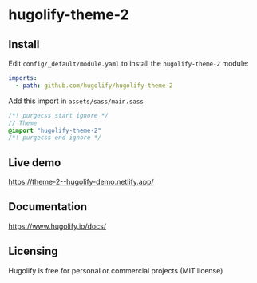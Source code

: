 # hugolify-theme-2

## Install

Edit `config/_default/module.yaml` to install the `hugolify-theme-2` module:

```yml
imports:
  - path: github.com/hugolify/hugolify-theme-2
```

Add this import in `assets/sass/main.sass`

```sass
/*! purgecss start ignore */
// Theme
@import "hugolify-theme-2"
/*! purgecss end ignore */
```

## Live demo

https://theme-2--hugolify-demo.netlify.app/

## Documentation

https://www.hugolify.io/docs/

## Licensing

Hugolify is free for personal or commercial projects (MIT license)

